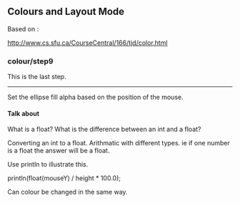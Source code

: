 Colours and Layout Mode
-----------------------

Based on :

http://www.cs.sfu.ca/CourseCentral/166/tjd/color.html

### colour/step9

This is the last step.

---

Set the ellipse fill alpha based on the position of the mouse.

#### Talk about

What is a float?
What is the difference between an int and a float?

Converting an int to a float.
Arithmatic with different types. ie if one number is a float the answer will be a float.

Use println to illustrate this.

println(float(mouseY) / height * 100.0);

Can colour be changed in the same way.